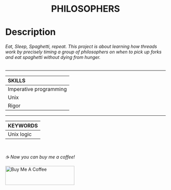 <h1 align="center">
     PHILOSOPHERS
</h1>


# Description
###### Eat, Sleep, Spaghetti, repeat. This project is about learning how threads work by precisely timing a group of philosophers on when to pick up forks and eat spaghetti without dying from hunger.

-----------

| SKILLS |
| :--- |
| Imperative programming |
| Unix |
| Rigor |

-------------

| KEYWORDS |
| :--- |
| Unix logic |

<br>

 *☕️ Now you can buy me a coffee!*
 
<a href="https://www.buymeacoffee.com/yakupacs" target="_blank"><img src="https://cdn.buymeacoffee.com/buttons/v2/default-yellow.png" alt="Buy Me A Coffee" style="height: 60px !important;width: 217px !important;" ></a>
